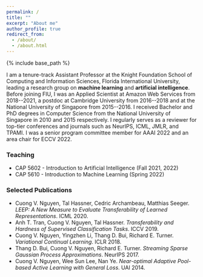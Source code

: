 ```yaml
---
permalink: /
title: ""
excerpt: "About me"
author_profile: true
redirect_from: 
  - /about/
  - /about.html
---
```


{% include base_path %}

I am a tenure-track Assistant Professor at the Knight Foundation School of Computing and Information Sciences, Florida International University, leading a research group on **machine learning** and **artificial intelligence**. Before joining FIU, I was an Applied Scientist at Amazon Web Services from 2018--2021, a postdoc at Cambridge University from 2016--2018 and at the National University of Singapore from 2015--2016. I received Bachelor and PhD degrees in Computer Science from the National University of Singapore in 2010 and 2015 respectively. I regularly serves as a reviewer for top-tier conferences and journals such as NeurIPS, ICML, JMLR, and TPAMI. I was a senior program committee member for AAAI 2022 and an area chair for ECCV 2022.

### Teaching
- CAP 5602 - Introduction to Artificial Intelligence (Fall 2021, 2022)
- CAP 5610 - Introduction to Machine Learning (Spring 2022)

### Selected Publications
- Cuong V. Nguyen, Tal Hassner, Cedric Archambeau, Matthias Seeger. *LEEP: A New Measure to Evaluate Transferability of Learned Representations*. ICML 2020.
- Anh T. Tran, Cuong V. Nguyen, Tal Hassner. *Transferability and Hardness of Supervised Classification Tasks*. ICCV 2019.
- Cuong V. Nguyen, Yingzhen Li, Thang D. Bui, Richard E. Turner. *Variational Continual Learning*. ICLR 2018.
- Thang D. Bui, Cuong V. Nguyen, Richard E. Turner. *Streaming Sparse Gaussian Process Approximations*. NeurIPS 2017.
- Cuong V. Nguyen, Wee Sun Lee, Nan Ye. *Near-optimal Adaptive Pool-based Active Learning with General Loss*. UAI 2014.
